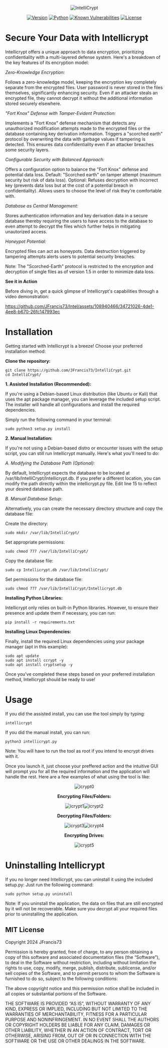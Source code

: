 <div align="center">

   ![IntelliCrypt](https://github.com/user-attachments/assets/5aad5a92-5089-4dd0-953f-67338bdf47e6)

[![Version](https://img.shields.io/badge/version-1.5-blue.svg)](https://github.com/JFrancis73/intellicrypt/releases/tag/v1.5)
[![Python](https://img.shields.io/badge/python-3.11%2B-blue.svg)](https://www.python.org/downloads/)
[![Known Vulnerabilities](https://snyk.io/test/github/JFrancis73/IntelliCrypt}/badge.svg)](https://snyk.io/test/github/JFrancis73/IntelliCrypt)
[![License](https://img.shields.io/badge/License-MIT-blue.svg)](https://opensource.org/licenses/MIT)
</div>

# Secure Your Data with Intellicrypt

Intellicrypt offers a unique approach to data encryption, prioritizing confidentiality with a multi-layered defense system. Here's a breakdown of the key features of its encryption model:

*Zero-Knowledge Encryption:*

  Follows a zero-knowledge model, keeping the encryption key completely separate from the encrypted files.
  User password is never stored in the files themselves, significantly enhancing security.
  Even if an attacker steals an encrypted file, they cannot decrypt it without the additional information stored securely elsewhere.

*"Fort Knox" Defense with Tamper-Evident Protection:*

  Implements a "Fort Knox" defense mechanism that detects any unauthorized modification attempts made to the encrypted files or the database containing key derivation information.
  Triggers a "scorched earth" protocol by overwriting the data with garbage values if tampering is detected. This ensures data confidentiality even if an attacker breaches some security layers.

*Configurable Security with Balanced Approach:*

  Offers a configuration option to balance the "Fort Knox" defense and potential data loss.
        Default: "Scorched earth" on tamper attempt (maximum security but risk of data loss).
        Optional: Refuses decryption with incorrect key (prevents data loss but at the cost of a potential breach in confidentiality).
  Allows users to choose the level of risk they're comfortable with.

*Database as Central Management:*

  Stores authentication information and key derivation data in a secure database thereby requiring the users to have access to the database to even attempt to decrypt the files which further helps in mitigating unautorized access.

*Honeypot Potential:*

  Encrypted files can act as honeypots.
  Data destruction triggered by tampering attempts alerts users to potential security breaches.

Note: The "Scorched-Earth" protocol is restricted to the encryption and decryption of single files as of version 1.5 in order to minimize data loss.

**See it in Action**

Before diving in, get a quick glimpse of Intellicrypt's capabilities through a video demonstration:



https://github.com/JFrancis73/Intel/assets/108940466/34721026-4de1-4ee8-b670-26fc147993ec



# Installation

Getting started with Intellicrypt is a breeze! Choose your preferred installation method:

**Clone the repository:**

    git clone https://github.com/JFrancis73/IntelliCrypt.git
    cd IntelliCrypt/

**1. Assisted Installation (Recommended):**

If you're using a Debian-based Linux distribution (like Ubuntu or Kali) that uses the apt package manager, you can leverage the included setup script. The installer will handle all configurations and install the required dependencies.

Simply run the following command in your terminal:

    sudo python3 setup.py install

**2. Manual Installation:**

If you're not using a Debian-based distro or encounter issues with the setup script, you can still run Intellicrypt manually. Here's what you'll need to do:

*A. Modifying the Database Path (Optional):*

By default, Intellicrypt expects the database to be located at /var/lib/IntelliCrypt/Intellicrypt.db. If you prefer a different location, you can modify the path directly within the intellicrypt.py file. Edit line 15 to reflect your desired database path.

*B. Manual Database Setup:*

Alternatively, you can create the necessary directory structure and copy the database file:

Create the directory:

    sudo mkdir /var/lib/IntelliCrypt/

Set appropriate permissions:

    sudo chmod 777 /var/lib/IntelliCrypt/

Copy the database file:

    sudo cp Intellicrypt.db /var/lib/IntelliCrypt/

Set permissions for the database file:

    sudo chmod 777 /var/lib/IntelliCrypt/Intellicrypt.db

**Installing Python Libraries:**

Intellicrypt only relies on built-in Python libraries. However, to ensure their presence and update them if necessary, you can run:

    pip install -r requirements.txt

**Installing Linux Dependencies:**

Finally, install the required Linux dependencies using your package manager (apt in this example):

    sudo apt update
    sudo apt install ccrypt -y
    sudo apt install cryptsetup -y

Once you've completed these steps based on your preferred installation method, Intellicrypt should be ready to use!

# Usage

If you did the assisted install, you can use the tool simply by typing:

    intellicrypt

If you did the manual install, you can run:

    python3 intellicrypt.py

Note: You will have to run the tool as root if you intend to encrypt drives with it.

Once you launch it, just choose your preffered action and the intuitive GUI will prompt you for all the required information and the application will handle the rest.
Here are a few examples of what using the tool is like:

<div align="center">
	
![icrypt0](https://github.com/JFrancis73/IntelliCrypt/assets/108940466/669d979e-cae9-44ab-bc4a-34b083b46df5)


**Encrypting Files/Folders:**


![icrypt1](https://github.com/JFrancis73/IntelliCrypt/assets/108940466/12ef839e-9ade-48af-a0e3-cfacd6429b55)![icrypt2](https://github.com/JFrancis73/IntelliCrypt/assets/108940466/b361e9b1-ca25-4803-96cb-6eb36956deaf)


**Decrypting Files/Folders:**


![icrypt3](https://github.com/JFrancis73/IntelliCrypt/assets/108940466/65f656f3-6621-4a9f-88c8-69552aeb28f5)![icrypt4](https://github.com/JFrancis73/IntelliCrypt/assets/108940466/50334766-b8ea-47b5-9098-0ecd5fff422e)


**Encrypting Drives:**


![icrypt5](https://github.com/JFrancis73/IntelliCrypt/assets/108940466/b2bb875d-eb48-4d26-a0ac-bb1d5f62f7fe)

</div>

# Uninstalling Intellicrypt

If you no longer need Intellicrypt, you can uninstall it using the included setup.py:
	Just run the following command:
 
	sudo python setup.py uninstall
	
Note: If you uninstall the application, the data on files that are still encrypted by it will not be recoverable. Make sure you decrypt all your required files prior to uninstalling the application.

## MIT License

Copyright 2024 JFrancis73

Permission is hereby granted, free of charge, to any person obtaining a copy of this software and associated documentation files (the “Software”), to deal in the Software without restriction, including without limitation the rights to use, copy, modify, merge, publish, distribute, sublicense, and/or sell copies of the Software, and to permit persons to whom the Software is furnished to do so, subject to the following conditions:

The above copyright notice and this permission notice shall be included in all copies or substantial portions of the Software.

THE SOFTWARE IS PROVIDED “AS IS”, WITHOUT WARRANTY OF ANY KIND, EXPRESS OR IMPLIED, INCLUDING BUT NOT LIMITED TO THE WARRANTIES OF MERCHANTABILITY, FITNESS FOR A PARTICULAR PURPOSE AND NONINFRINGEMENT. IN NO EVENT SHALL THE AUTHORS OR COPYRIGHT HOLDERS BE LIABLE FOR ANY CLAIM, DAMAGES OR OTHER LIABILITY, WHETHER IN AN ACTION OF CONTRACT, TORT OR OTHERWISE, ARISING FROM, OUT OF OR IN CONNECTION WITH THE SOFTWARE OR THE USE OR OTHER DEALINGS IN THE SOFTWARE.


